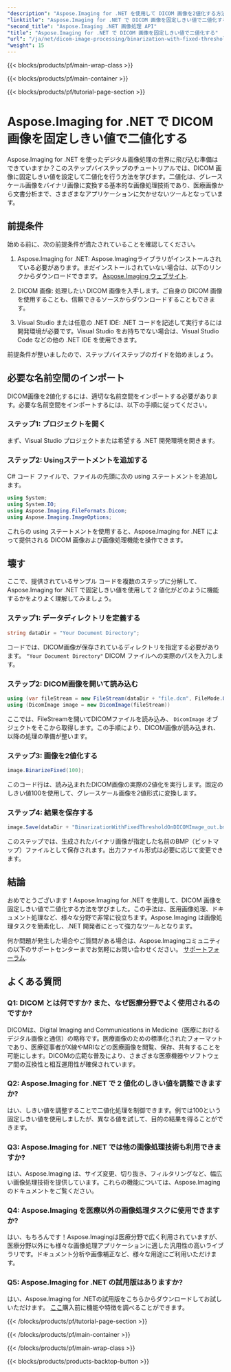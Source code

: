```yaml
---
"description": "Aspose.Imaging for .NET を使用して DICOM 画像を2値化する方法を学びます。コード例を交えたステップバイステップのガイドです。"
"linktitle": "Aspose.Imaging for .NET で DICOM 画像を固定しきい値で二値化する"
"second_title": "Aspose.Imaging .NET 画像処理 API"
"title": "Aspose.Imaging for .NET で DICOM 画像を固定しきい値で二値化する"
"url": "/ja/net/dicom-image-processing/binarization-with-fixed-threshold-on-dicom-image/"
"weight": 15
---
```


{{< blocks/products/pf/main-wrap-class >}}

{{< blocks/products/pf/main-container >}}

{{< blocks/products/pf/tutorial-page-section >}}

# Aspose.Imaging for .NET で DICOM 画像を固定しきい値で二値化する

Aspose.Imaging for .NET を使ったデジタル画像処理の世界に飛び込む準備はできていますか？このステップバイステップのチュートリアルでは、DICOM 画像に固定しきい値を設定して二値化を行う方法を学びます。二値化は、グレースケール画像をバイナリ画像に変換する基本的な画像処理技術であり、医療画像から文書分析まで、さまざまなアプリケーションに欠かせないツールとなっています。

## 前提条件

始める前に、次の前提条件が満たされていることを確認してください。

1. Aspose.Imaging for .NET: Aspose.Imagingライブラリがインストールされている必要があります。まだインストールされていない場合は、以下のリンクからダウンロードできます。 [Aspose.Imaging ウェブサイト](https://releases。aspose.com/imaging/net/).

2. DICOM 画像: 処理したい DICOM 画像を入手します。ご自身の DICOM 画像を使用することも、信頼できるソースからダウンロードすることもできます。

3. Visual Studio または任意の .NET IDE: .NET コードを記述して実行するには開発環境が必要です。Visual Studio をお持ちでない場合は、Visual Studio Code などの他の .NET IDE を使用できます。

前提条件が整いましたので、ステップバイステップのガイドを始めましょう。

## 必要な名前空間のインポート

DICOM画像を2値化するには、適切な名前空間をインポートする必要があります。必要な名前空間をインポートするには、以下の手順に従ってください。

### ステップ1: プロジェクトを開く

まず、Visual Studio プロジェクトまたは希望する .NET 開発環境を開きます。

### ステップ2: Usingステートメントを追加する

C# コード ファイルで、ファイルの先頭に次の using ステートメントを追加します。

```csharp
using System;
using System.IO;
using Aspose.Imaging.FileFormats.Dicom;
using Aspose.Imaging.ImageOptions;
```

これらの using ステートメントを使用すると、Aspose.Imaging for .NET によって提供される DICOM 画像および画像処理機能を操作できます。

## 壊す

ここで、提供されているサンプル コードを複数のステップに分解して、Aspose.Imaging for .NET で固定しきい値を使用して 2 値化がどのように機能するかをよりよく理解してみましょう。

### ステップ1: データディレクトリを定義する

```csharp
string dataDir = "Your Document Directory";
```

コードでは、DICOM画像が保存されているディレクトリを指定する必要があります。 `"Your Document Directory"` DICOM ファイルへの実際のパスを入力します。

### ステップ2: DICOM画像を開いて読み込む

```csharp
using (var fileStream = new FileStream(dataDir + "file.dcm", FileMode.Open, FileAccess.Read))
using (DicomImage image = new DicomImage(fileStream))
```

ここでは、FileStreamを開いてDICOMファイルを読み込み、 `DicomImage` オブジェクトをそこから取得します。この手順により、DICOM画像が読み込まれ、以降の処理の準備が整います。

### ステップ3: 画像を2値化する

```csharp
image.BinarizeFixed(100);
```

このコード行は、読み込まれたDICOM画像の実際の2値化を実行します。固定のしきい値100を使用して、グレースケール画像を2値形式に変換します。

### ステップ4: 結果を保存する

```csharp
image.Save(dataDir + "BinarizationWithFixedThresholdOnDICOMImage_out.bmp", new BmpOptions());
```

このステップでは、生成されたバイナリ画像が指定した名前のBMP（ビットマップ）ファイルとして保存されます。出力ファイル形式は必要に応じて変更できます。

## 結論

おめでとうございます！Aspose.Imaging for .NET を使用して、DICOM 画像を固定しきい値で二値化する方法を学びました。この手法は、医用画像処理、ドキュメント処理など、様々な分野で非常に役立ちます。Aspose.Imaging は画像処理タスクを簡素化し、.NET 開発者にとって強力なツールとなります。

何か問題が発生した場合やご質問がある場合は、Aspose.Imagingコミュニティの以下のサポートセンターまでお気軽にお問い合わせください。 [サポートフォーラム](https://forum。aspose.com/).

## よくある質問

### Q1: DICOM とは何ですか? また、なぜ医療分野でよく使用されるのですか?

DICOMは、Digital Imaging and Communications in Medicine（医療におけるデジタル画像と通信）の略称です。医療画像のための標準化されたフォーマットであり、医療従事者がX線やMRIなどの医療画像を閲覧、保存、共有することを可能にします。DICOMの広範な普及により、さまざまな医療機器やソフトウェア間の互換性と相互運用性が確保されています。

### Q2: Aspose.Imaging for .NET で 2 値化のしきい値を調整できますか?

はい、しきい値を調整することで二値化処理を制御できます。例では100という固定しきい値を使用しましたが、異なる値を試して、目的の結果を得ることができます。

### Q3: Aspose.Imaging for .NET では他の画像処理技術も利用できますか?

はい、Aspose.Imaging は、サイズ変更、切り抜き、フィルタリングなど、幅広い画像処理技術を提供しています。これらの機能については、Aspose.Imaging のドキュメントをご覧ください。

### Q4: Aspose.Imaging を医療以外の画像処理タスクに使用できますか?

はい、もちろんです！Aspose.Imagingは医療分野で広く利用されていますが、医療分野以外にも様々な画像処理アプリケーションに適した汎用性の高いライブラリです。ドキュメント分析や画像補正など、様々な用途にご利用いただけます。

### Q5: Aspose.Imaging for .NET の試用版はありますか?

はい、Aspose.Imaging for .NETの試用版をこちらからダウンロードしてお試しいただけます。 [ここ](https://releases.aspose.com/)購入前に機能や特徴を調べることができます。


{{< /blocks/products/pf/tutorial-page-section >}}

{{< /blocks/products/pf/main-container >}}

{{< /blocks/products/pf/main-wrap-class >}}

{{< blocks/products/products-backtop-button >}}